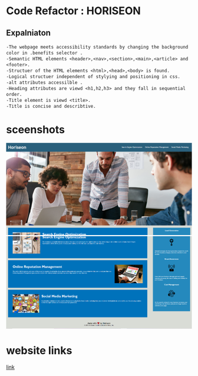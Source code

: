 #  Code Refactor : HORISEON
## Expalniaton 
```
-The webpage meets accessibility standards by changing the background color in .benefits selector .
-Semantic HTML elements <header>,<nav>,<section>,<main>,<article> and <footer>.
-Structuer of the HTML elements <html>,<head>,<body> is found.
-Logical structuer independent of stylying and positioning in css.
-alt attributes accessilble .
-Heading attributes are viewd <h1,h2,h3> and they fall in sequential order.
-Title element is viewd <title>.
-Title is concise and describtive.
```
# sceenshots
![](assets\images\Screenshot-2021-02-23-112441.png)
![](assets\images\Screenshot-2021-02-23-112530.png)


# website links
[link](https://shaimajobran.github.io/code-refactor/)


